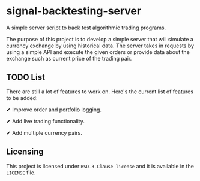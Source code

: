 # signal-backtesting-server
A simple server script to back test algorithmic trading programs.

The purpose of this project is to develop a simple server that will simulate a currency exchange by using historical data. The server takes in requests by using a simple API and execute the given orders or provide data about the exchange such as current price of the trading pair.



## TODO List

There are still a lot of features to work on. Here's the current list of features to be added:


✔ Improve order and portfolio logging.

✔ Add live trading functionality.

✔ Add multiple currency pairs.



## Licensing

This project is licensed under `BSD-3-Clause license` and it is available in the `LICENSE` file.
